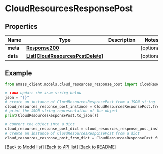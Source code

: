 # CloudResourcesResponsePost


## Properties

Name | Type | Description | Notes
------------ | ------------- | ------------- | -------------
**meta** | [**Response200**](Response200.md) |  | [optional] 
**data** | [**List[CloudResourcesPostDelete]**](CloudResourcesPostDelete.md) |  | [optional] 

## Example

```python
from emass_client.models.cloud_resources_response_post import CloudResourcesResponsePost

# TODO update the JSON string below
json = "{}"
# create an instance of CloudResourcesResponsePost from a JSON string
cloud_resources_response_post_instance = CloudResourcesResponsePost.from_json(json)
# print the JSON string representation of the object
print(CloudResourcesResponsePost.to_json())

# convert the object into a dict
cloud_resources_response_post_dict = cloud_resources_response_post_instance.to_dict()
# create an instance of CloudResourcesResponsePost from a dict
cloud_resources_response_post_from_dict = CloudResourcesResponsePost.from_dict(cloud_resources_response_post_dict)
```
[[Back to Model list]](../README.md#documentation-for-models) [[Back to API list]](../README.md#documentation-for-api-endpoints) [[Back to README]](../README.md)


